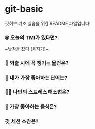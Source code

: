 # git-basic
깃허브 기초 실습을 위한 README 파일입니다!

### 🤓 오늘의 TMI가 있다면?
~낮잠을 잤다 (윤지가)~

### 🎒 외출 시에 꼭 챙기는 물건은?


### 🤙 내가 가장 좋아하는 단어는?


### 🧘‍♀️ 나만의 스트레스 해소법은?


### 🍧 가장 좋아하는 음식은?


### 깃 세션 소감은?

